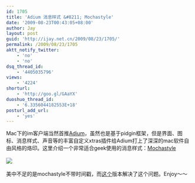 ```yaml
---
id: 1705
title: 'Adium 消息样式 &#8211; Mochastyle'
date: '2009-08-23T00:43:05+08:00'
author: Jay
layout: post
guid: 'http://ijay.net.cn/2009/08/23/1705/'
permalink: /2009/08/23/1705
aktt_notify_twitter:
    - 'no'
    - 'no'
dsq_thread_id:
    - '4405035796'
views:
    - '4224'
shorturl:
    - 'http://goo.gl/GAaYX'
duoshuo_thread_id:
    - '6.3356044182553E+18'
posturl_add_url:
    - 'yes'
---
```


Mac下的im客户端当然首推<a target="_blank" href="https://adium.im/" rel="noopener">Adium</a>，虽然也是基于pidgin框架，但是界面、图标、消息样式、声音等的丰富自定义xtras插件给Adium打上了深深的mac软件自由风格的烙印。这里介绍一个非常适合geek使用的消息样式：<a target="_blank" href="http://www.adiumxtras.com/index.php?a=xtras&amp;xtra_id=6638" rel="noopener">Mochastyle</a><br /><br /><img style="max-width: 800px;" src="http://jayxu.com/log/wp-content/uploads/2009/08/mochastyle_5_21093_6638_image_10198.jpg" /><br /><br />美中不足的是mochastyle不带时间戳，而<a target="_blank" href="http://www.gigasize.com/get/3l61xjqzdvd" rel="noopener">这个</a>版本解决了这个问题。Enjoy～～<br />